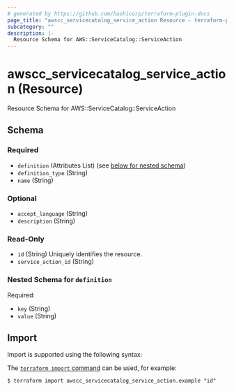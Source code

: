 ```yaml
---
# generated by https://github.com/hashicorp/terraform-plugin-docs
page_title: "awscc_servicecatalog_service_action Resource - terraform-provider-awscc"
subcategory: ""
description: |-
  Resource Schema for AWS::ServiceCatalog::ServiceAction
---
```


# awscc_servicecatalog_service_action (Resource)

Resource Schema for AWS::ServiceCatalog::ServiceAction



<!-- schema generated by tfplugindocs -->
## Schema

### Required

- `definition` (Attributes List) (see [below for nested schema](#nestedatt--definition))
- `definition_type` (String)
- `name` (String)

### Optional

- `accept_language` (String)
- `description` (String)

### Read-Only

- `id` (String) Uniquely identifies the resource.
- `service_action_id` (String)

<a id="nestedatt--definition"></a>
### Nested Schema for `definition`

Required:

- `key` (String)
- `value` (String)

## Import

Import is supported using the following syntax:

The [`terraform import` command](https://developer.hashicorp.com/terraform/cli/commands/import) can be used, for example:

```shell
$ terraform import awscc_servicecatalog_service_action.example "id"
```
